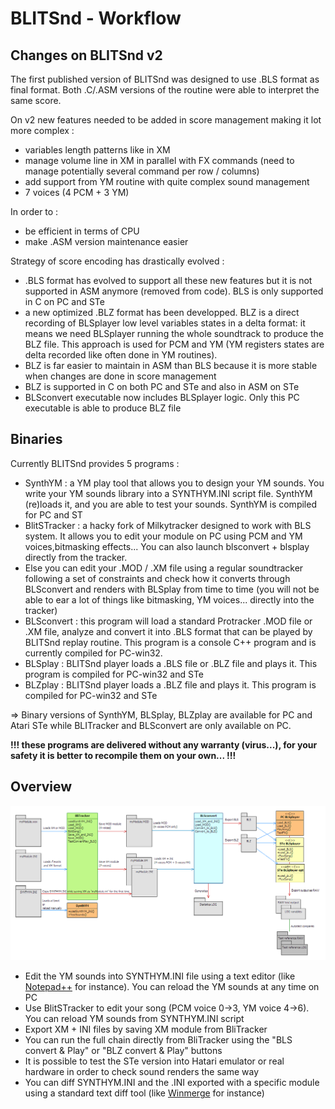 # BLITSnd - Workflow

## Changes on BLITSnd v2

The first published version of BLITSnd was designed to use .BLS format as final format. Both .C/.ASM versions of the routine were able to interpret the same score. 

On v2 new features needed to be added in score management making it lot more complex :
* variables length patterns like in XM
* manage volume line in XM in parallel with FX commands (need to manage potentially several command per row / columns)
* add support from YM routine with quite complex sound management
* 7 voices (4 PCM + 3 YM)

In order to :
* be efficient in terms of CPU
* make .ASM version maintenance easier

Strategy of score encoding has drastically evolved :
* .BLS format has evolved to support all these new features but it is not supported in ASM anymore (removed from code). BLS is only supported in C on PC and STe
* a new optimized .BLZ format has been developped. BLZ is a direct recording of BLSplayer low level variables states in a delta format: it means we need BLSplayer running the whole soundtrack to produce the BLZ file. This approach is used for PCM and YM (YM registers states are delta recorded like often done in YM routines). 
* BLZ is far easier to maintain in ASM than BLS because it is more stable when changes are done in score management
* BLZ is supported in C on both PC and STe and also in ASM on STe
* BLSconvert executable now includes BLSplayer logic. Only this PC executable is able to produce BLZ file

## Binaries

Currently BLITSnd provides 5 programs :

* SynthYM : a YM play tool that allows you to design your YM sounds. You write your YM sounds library into a SYNTHYM.INI script file. SynthYM (re)loads it, and you are able to test your sounds. SynthYM is compiled for PC and ST
* BlitSTracker : a hacky fork of Milkytracker designed to work with BLS system. It allows you to edit your module on PC using PCM and YM voices,bitmasking effects... You can also launch blsconvert + blsplay directly from the tracker.
* Else you can edit your .MOD / .XM file using a regular soundtracker following a set of constraints and check how it converts through BLSconvert and renders with BLSplay from time to time (you will not be able to ear a lot of things like bitmasking, YM voices... directly into the tracker)
* BLSconvert : this program will load a standard Protracker .MOD file or .XM file, analyze and convert it into .BLS format that can be played by BLITSnd replay routine. This program is a console C++ program and is currently compiled for PC-win32.
* BLSplay : BLITSnd player loads a .BLS file or .BLZ file and plays it. This program is compiled for PC-win32 and STe
* BLZplay : BLITSnd player loads a .BLZ file and plays it. This program is compiled for PC-win32 and STe
	
=> Binary versions of SynthYM, BLSplay, BLZplay are available for PC and Atari STe while BLITracker and BLSconvert are only available on PC.

**!!! these programs are delivered without any warranty (virus...), for your safety it is better to recompile them on your own... !!!**

## Overview

![](workflow.png)


* Edit the YM sounds into SYNTHYM.INI file using a text editor (like [Notepad++](https://notepad-plus-plus.org/) for instance). You can reload the YM sounds at any time on PC
* Use BlitSTracker to edit your song (PCM voice 0->3, YM voice 4->6). You can reload YM sounds from SYNTHYM.INI script
* Export XM + INI files by saving XM module from BliTracker
* You can run the full chain directly from BliTracker using the "BLS convert & Play" or "BLZ convert & Play" buttons
* It is possible to test the STe version into Hatari emulator or real hardware in order to check sound renders the same way
* You can diff SYNTHYM.INI and the .INI exported with a specific module using a standard text diff tool (like [Winmerge](https://winmerge.org/) for instance)




